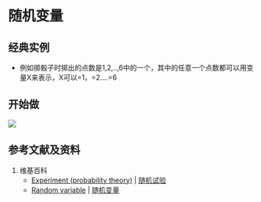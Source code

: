 # 随机变量

## 经典实例

- 例如掷骰子时掷出的点数是1,2,..,6中的一个，其中的任意一个点数都可以用变量X来表示，X可以=1，=2....=6

## 开始做

![](/images/概率/随机变量及其分布/随机变量/1a.jpg)

## 参考文献及资料

1. 维基百科
	- [Experiment (probability theory)](https://en.wikipedia.org/wiki/Experiment_(probability_theory)) | [随机试验](https://zh.wikipedia.org/wiki/随机试验) 
	- [Random variable](https://en.wikipedia.org/wiki/Random_variable) | [随机变量](https://zh.wikipedia.org/wiki/随机变量) 